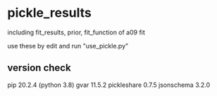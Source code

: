 # pickle_results
including fit_results, prior, fit_function of a09 fit

use these by edit and run "use_pickle.py"

## version check

pip 20.2.4 (python 3.8)
gvar                 11.5.2
pickleshare          0.7.5
jsonschema           3.2.0